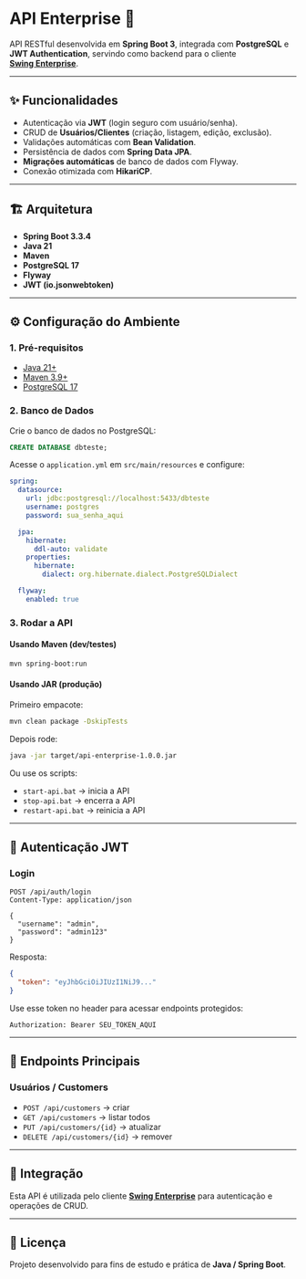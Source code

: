 # API Enterprise 🚀

API RESTful desenvolvida em **Spring Boot 3**, integrada com **PostgreSQL** e **JWT Authentication**, servindo como backend para o cliente
<br>
**[Swing Enterprise](https://github.com/VithorRoder/Client-Enterprise)**.

---

## ✨ Funcionalidades
- Autenticação via **JWT** (login seguro com usuário/senha).
- CRUD de **Usuários/Clientes** (criação, listagem, edição, exclusão).
- Validações automáticas com **Bean Validation**.
- Persistência de dados com **Spring Data JPA**.
- **Migrações automáticas** de banco de dados com Flyway.
- Conexão otimizada com **HikariCP**.

---

## 🏗️ Arquitetura
- **Spring Boot 3.3.4**
- **Java 21**
- **Maven**
- **PostgreSQL 17**
- **Flyway**
- **JWT (io.jsonwebtoken)**

---

## ⚙️ Configuração do Ambiente

### 1. Pré-requisitos
- [Java 21+](https://www.oracle.com/br/java/technologies/downloads)
- [Maven 3.9+](https://maven.apache.org/)
- [PostgreSQL 17](https://www.postgresql.org/)

### 2. Banco de Dados
Crie o banco de dados no PostgreSQL:
```sql
CREATE DATABASE dbteste;
```

Acesse o `application.yml` em `src/main/resources` e configure:
```yaml
spring:
  datasource:
    url: jdbc:postgresql://localhost:5433/dbteste
    username: postgres
    password: sua_senha_aqui

  jpa:
    hibernate:
      ddl-auto: validate
    properties:
      hibernate:
        dialect: org.hibernate.dialect.PostgreSQLDialect

  flyway:
    enabled: true
```

### 3. Rodar a API
#### Usando Maven (dev/testes)
```bash
mvn spring-boot:run
```

#### Usando JAR (produção)
Primeiro empacote:
```bash
mvn clean package -DskipTests
```

Depois rode:
```bash
java -jar target/api-enterprise-1.0.0.jar
```

Ou use os scripts:
- `start-api.bat` → inicia a API
- `stop-api.bat` → encerra a API
- `restart-api.bat` → reinicia a API

---

## 🔑 Autenticação JWT

### Login
```http
POST /api/auth/login
Content-Type: application/json

{
  "username": "admin",
  "password": "admin123"
}
```

Resposta:
```json
{
  "token": "eyJhbGciOiJIUzI1NiJ9..."
}
```

Use esse token no header para acessar endpoints protegidos:
```
Authorization: Bearer SEU_TOKEN_AQUI
```

---

## 📌 Endpoints Principais

### Usuários / Customers
- `POST /api/customers` → criar
- `GET /api/customers` → listar todos
- `PUT /api/customers/{id}` → atualizar
- `DELETE /api/customers/{id}` → remover

---

## 🤝 Integração
Esta API é utilizada pelo cliente **[Swing Enterprise](https://github.com/VithorRoder/Client-Enterprise)** para autenticação e operações de CRUD.

---

## 📄 Licença
Projeto desenvolvido para fins de estudo e prática de **Java / Spring Boot**.
